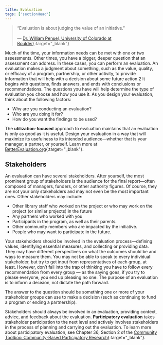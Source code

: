 ```yaml
---
title: Evaluation
tags: ['sectionHead']
---
```


> “Evaluation is about judging the value of an initiative.”<br/><br/>— [Dr. William Penuel, University of Colorado at Boulder](https://www.youtube.com/watch?v=WXbkeFIEN8Y){:target="_blank"}

Much of the time, your information needs can be met with one or two assessments. Other times, you have a bigger, deeper question that an assessment can address. In these cases, you can perform an evaluation. An evaluation makes a judgment about something, such as the value, quality, or efficacy of a program, partnership, or other activity, to provide information that will help with a decision about some future action.2 It begins with questions, finds answers, and ends with conclusions or recommendations. The questions you have will help determine the type of evaluation you choose and how you use it. As you design your evaluation, think about the following factors:

- Why are you conducting an evaluation?
- Who are you doing it for?
- How do you want the findings to be used?

The **utilization-focused** approach to evaluation maintains that an evaluation is only as good as it is useful. Design your evaluation in a way that will maximize its usefulness to its intended audience—whether that is your manager, a partner, or yourself. Learn more at [BetterEvaluation.org](http://www.betterevaluation.org/en/plan/approach/utilization_focused_evaluation){:target="_blank"}.

## Stakeholders

An evaluation can have several stakeholders. After yourself, the most prominent group of stakeholders is the audience for the final report—often composed of managers, funders, or other authority figures. Of course, they are not your only stakeholders and may not even be the most important ones. Other stakeholders may include:

- Other library staff who worked on the project or who may work on the project (or similar projects) in the future
- Any partners who worked with you
- Participants in the program, as well as their parents.
- Other community members who are impacted by the initiative.
- People who may want to participate in the future.

Your stakeholders should be involved in the evaluation process—defining values, identifying essential measures, and collecting or providing data. They may have different perspectives on what the outcomes should be and ways to measure them. You may not be able to speak to every individual stakeholder, but try to get input from representatives of each group, at least. However, don’t fall into the trap of thinking you have to follow every recommendation from every group — as the saying goes, if you try to please everyone, you end up pleasing no one. The purpose of an evaluation is to inform a decision, not dictate the path forward.

The answer to the question should be something one or more of your stakeholder groups can use to make a decision (such as continuing to fund a program or ending a partnership).

Stakeholders should always be involved in an evaluation, providing context, advice, and feedback about the evaluation. **Participatory evaluation** takes stakeholder participation to the next level and actively involves stakeholders in the process of planning and carrying out the evaluation. To learn more about participatory evaluation, see Chapter 36, Section 2 of the [Community Toolbox: Community-Based Participatory Research](http://ctb.ku.edu/en/table-of-contents/evaluate/evaluation/intervention-research/main){:target="_blank"}.